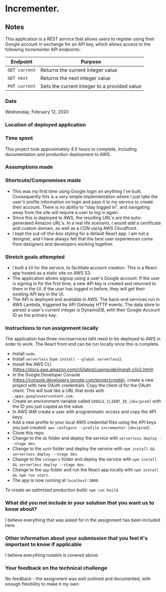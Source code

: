 # Incrementer.

## Notes
This application is a REST service that allows users to register using their Google account in exchange for an API key, which allows access to the following Incrementer API endpoints:

|Endpoint|Purpose|
|-|-|
|`GET current`|Returns the current integer value|
|`GET next`|Returns the next integer value|
|`PUT current`|Sets the current integer to a provided value|

### Date
Wednesday, February 12, 2020

### Location of deployed application


### Time spent
This project took approximately 4.5 hours to complete, including documentation and production deployment to AWS.

### Assumptions made


### Shortcuts/Compromises made
- This was my first time using Google login on anything I've built. Consequently this is a very simple implementation where I just take the user's profile information on login and pass it to my service to create their account. There is no ability to "stay logged in", and navigating away from the site will require a user to log in again.
- Since this is deployed to AWS, the resulting URL's are the auto-generated Amazon URL's. In a real life scenario, I would add a certificate and custom domain, as well as a CDN using AWS Cloudfront.
- I kept the out-of-the-box styling for a default React app. I am not a designer, and I have always felt that the best user experiences come from designers and developers working together.

### Stretch goals attempted
- I built a UI for the service, to facilitate account creation. This is a React app hosted as a static site on AWS S3.
- The application allows signup using a user's Google account. If the user is signing in for the first time, a new API key is created and returned to them in the UI. If the user has logged in before, they will get their existing API key in the UI.
- The API is deployed and available in AWS. The back-end services run in AWS Lambda, triggered by API Gateway HTTP events. The data store to persist a user's current integer is DynamoDB, with their Google Account ID as the primary kay.

### Instructions to run assignment locally
The application has three microservices taht need to be deployed to AWS in order to work. The React front end can be run locally once this is complete.

- Install `node`.
- Install `serverless` (`npm install --global serverless`).
- Install the AWS CLI (https://docs.aws.amazon.com/cli/latest/userguide/install-cliv2.html).
- In the Google Developer Console (https://console.developers.google.com/projectcreate), create a new project with new OAuth credentials. Copy the client id for the OAuth client. This will look like a URL that ends with `.apps.googleusercontent.com`.
- Create an environment variable called `GOOGLE_CLIENT_ID_[dev|prod]` with the ID you just copied as the value.
- In AWS IAM create a user with programmatic access and copy the API keys.
- Add a new profile to your local AWS credential files using the API keys you just created: `aws configure --profile incrementer-[dev|prod]`.
- Clone this repo.
- Change to the `db` folder and deploy the service with `serverless deploy --stage dev`.
- Change to the `auth` folder and deploy the service with `npm install && serverless deploy --stage dev`.
- Change to the `integers` folder and deploy the service with `npm install && serverless deploy --stage dev`.
- Change to the `app` folder and run the React app locally with `npm install && npm run start`.
- The app is now running at `localhost:3000`.

To create an optimized production build: `npm run build`.

### What did you not include in your solution that you want us to know about?
I believe everything that was asked for in the assignment has been included here.

### Other information about your submission that you feel it's important to know if applicable
I believe everything notable is covered above.

### Your feedback on the technical challenge
No feedback - the assignment was well outlined and documented, with enough flexibility to make it my own.
